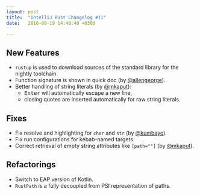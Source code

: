 ```yaml
---
layout: post
title:  "IntelliJ Rust Changelog #11"
date:   2016-09-19 14:40:40 +0300

---
```


## New Features

* `rustup` is used to download sources of the standard library for the nightly
  toolchain.
* Function signature is shown in quick doc (by [@allengeorge]).
* Better handling of string literals (by [@mkaput]):
    - <kbd>Enter</kbd> will automatically escape a new line,
    - closing quotes are inserted automatically for raw string literals.


## Fixes

* Fix resolve and highlighting for `char` and `str` (by [@kumbayo]).
* Fix run configurations for kebab-named targets.
* Correct retrieval of empty string attributes like `[path=""]` (by [@mkaput]).


## Refactorings

* Switch to EAP version of Kotlin.
* `RustPath` is a fully decoupled from PSI representation of paths.



[@mkaput]: https://github.com/mkaput
[@kumbayo]: https://github.com/kumbayo
[@allengeorge]: https://github.com/allengeorge
